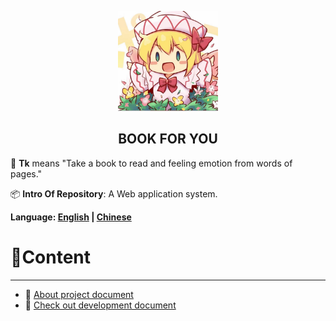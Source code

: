 <p align="center">
  <a href="" target="blank">
    <img src="ico/projectlogo.jpg" alt="Logo" width="160" height="160">
  </a>
  <h2 align="center" style="font-weight: 600PX">BOOK FOR YOU</h2>
</p>

:open_book: **Tk** means "Take a book to read and feeling emotion from words of pages."

:package: **Intro Of Repository**: A Web application system.

**Language: [English]() | [Chinese](https://github.com/Asaka-xin/tk-bookstore/blob/main/doc/Readme-zh-cn.md)**

# 🛫Content
---

- :page_facing_up: [About project document](https://github.com/Asaka-xin/tk-bookstore/blob/main/doc/Design.md)
- :page_facing_up: [Check out development document](https://github.com/Asaka-xin/tk-bookstore/blob/main/doc/Developer-document.md)

